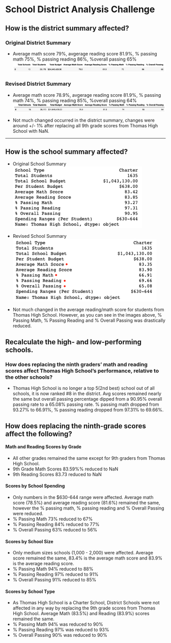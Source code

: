 # School District Analysis Challenge

## How is the district summary affected?


### Original District Summary 
- Average math score 79%, avgerage reading score 81.9%, % passing math 75%, % passing reading 86%, %overall passing 65%
![OG_DistrictSummary](https://github.com/vrod237/School_District_Analysis/blob/master/OriginalDistrictSummary.png)

### Revised District Summary 
- Average math score 78.9%, avgerage reading score 81.9%, % passing math 74%, % passing reading 85%, %overall passing 64%
![Revised_District_Summary](https://github.com/vrod237/School_District_Analysis/blob/master/RevisedDistrictSummary.png)

- Not much changed occurred in the district summary, changes were around +/- 1% after replacing all 9th grade scores from Thomas High School with NaN.
---

## How is the school summary affected?
- Original School Summary
![OG_School_Summary](https://github.com/vrod237/School_District_Analysis/blob/master/OriginalSchoolSummary.png)
- Revised School Summary
![Revised_School_Summary](https://github.com/vrod237/School_District_Analysis/blob/master/RevisedSchoolSummary.png)
    
- Not much changed in the average reading/math score for students from Thomas High School. However, as you can see in the images above, % Passing Math, % Passing Reading and % Overall Passing was drastically reduced.

## Recalculate the high- and low-performing schools.   
### How does replacing the ninth graders’ math and reading scores affect Thomas High School’s performance, relative to the other schools?

- Thomas High School is no longer a top 5(2nd best) school out of all schools, it is now ranked #8 in the district. Avg scores remained nearly the same but overall passing percentage dipped from a 90.95% overall passing rate to a 65.08% passing rate. % passing math dropped from 93.27% to 66.91%, % passing reading dropped from 97.31% to 69.66%.

## How does replacing the ninth-grade scores affect the following?
#### Math and Reading Scores by Grade 
- All other grades remained the same except for 9th graders from Thomas High School.  
- 9th Grade Math Scores 83.59%% reduced to NaN
- 9th Reading Scores 83.73 reduced to NaN
#### Scores by School Spending 
- Only numbers in the $630-644 range were affected. Average math score (78.5%) and average reading score (81.6%) remained the same, however the % passing math, % passing reading and % Overall Passing were reduced.
- % Passing Math 73% reduced to 67%
- % Passing Reading 84% reduced to 77%
- % Overall Passing 63% reduced to 56%
#### Scores by School Size
- Only medium sizes schools (1,000 - 2,000) were affected. Average score remained the same, 83.4% is the average math score and 83.9% is the average reading score.
- % Passing Math 94% reduced to 88%
- % Passing Reading 97% reduced to 91%
- % Overall Passing 91% reduced to 85%
#### Scores by School Type
- As Thomas High School is a Charter School, District Schools were not affected in any way by replacing the 9th grade scores from Thomas High School. Average Math (83.5%) and Reading (83.9%) scores remained the same.
- % Passing Math 94% was reduced to 90%
- % Passing Reading 97% was reduced to 93%
- % Overall Passing 90% was reduced to 90%

